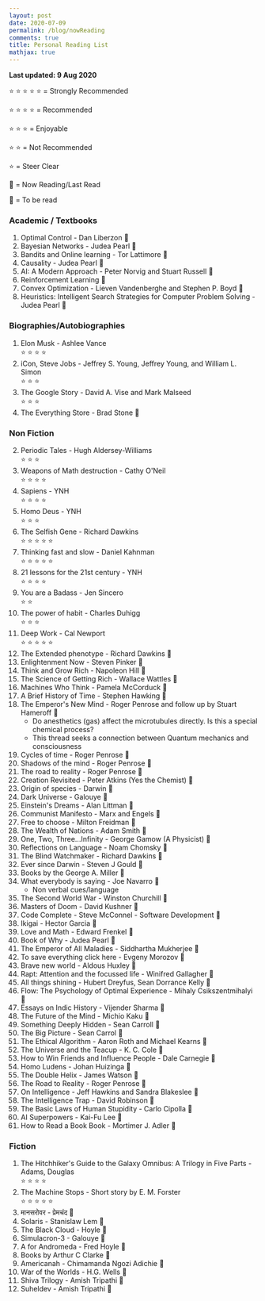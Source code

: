 ```yaml
---
layout: post
date: 2020-07-09
permalink: /blog/nowReading
comments: true
title: Personal Reading List
mathjax: true
---
```


**Last updated: 9 Aug 2020**

&#x2B50; &#x2B50; &#x2B50; &#x2B50; &#x2B50; = Strongly Recommended

&#x2B50; &#x2B50; &#x2B50; &#x2B50; = Recommended

&#x2B50; &#x2B50; &#x2B50; = Enjoyable

&#x2B50; &#x2B50; = Not Recommended

&#x2B50; = Steer Clear

&#x1F4D6; = Now Reading/Last Read 

&#x1f4d5; = To be read

### **Academic / Textbooks**
1. Optimal Control - Dan Liberzon &#x1F4D6;
2. Bayesian Networks - Judea Pearl &#x1f4d5;
3. Bandits and Online learning - Tor Lattimore &#x1F4D6;
4. Causality - Judea Pearl &#x1f4d5;
5. AI: A Modern Approach - Peter Norvig and Stuart Russell &#x1f4d5;
6. Reinforcement Learning &#x1F4D6;
7. Convex Optimization - Lieven Vandenberghe and Stephen P. Boyd &#x1f4d5;
8. Heuristics: Intelligent Search Strategies for Computer Problem Solving - Judea Pearl &#x1f4d5;

### **Biographies/Autobiographies**
1. Elon Musk - Ashlee Vance<br>
&#x2B50; &#x2B50; &#x2B50; &#x2B50;
3. iCon, Steve Jobs - Jeffrey S. Young, Jeffrey Young, and William L. Simon<br>
&#x2B50; &#x2B50; &#x2B50;
4. The Google Story - David A. Vise and Mark Malseed<br>
&#x2B50; &#x2B50; &#x2B50;
3.  The Everything Store - Brad Stone &#x1f4d5;

### **Non Fiction**
2. Periodic Tales - Hugh Aldersey-Williams<br>
&#x2B50; &#x2B50; &#x2B50;
1. Weapons of Math destruction - Cathy O'Neil<br>
&#x2B50; &#x2B50; &#x2B50; &#x2B50; 
2.  Sapiens - YNH <br>
&#x2B50; &#x2B50; &#x2B50; &#x2B50;
3.  Homo Deus - YNH <br>
&#x2B50; &#x2B50; &#x2B50;
4.  The Selfish Gene - Richard Dawkins <br>
&#x2B50; &#x2B50; &#x2B50; &#x2B50; &#x2B50; 
5.  Thinking fast and slow - Daniel Kahnman  <br>
&#x2B50; &#x2B50; &#x2B50; &#x2B50; &#x2B50; 
6.  21 lessons for the 21st century - YNH <br>
&#x2B50; &#x2B50; &#x2B50; &#x2B50; 
7.  You are a Badass - Jen Sincero  <br>
&#x2B50; &#x2B50; 
8. The power of habit - Charles Duhigg <br> 
&#x2B50; &#x2B50; &#x2B50;
10. Deep Work - Cal Newport <br>
&#x2B50; &#x2B50; &#x2B50; &#x2B50; &#x2B50;
9. The Extended phenotype - Richard Dawkins &#x1F4D6; 
10. Enlightenment Now - Steven Pinker &#x1f4d5;
11. Think and Grow Rich - Napoleon Hill &#x1f4d5;
12. The Science of Getting Rich - Wallace Wattles &#x1f4d5; 
2.  Machines Who Think - Pamela McCorduck &#x1f4d5;
4.  A Brief History of Time - Stephen Hawking &#x1f4d5;
5.  The Emperor's New Mind - Roger Penrose and follow up by Stuart Hameroff &#x1f4d5; 
    - Do anesthetics (gas) affect the microtubules directly. Is this a special chemical process?
    - This thread seeks a connection between Quantum mechanics and consciousness
6.  Cycles of time - Roger Penrose &#x1f4d5;  
7.  Shadows of the mind - Roger Penrose &#x1f4d5;
8.  The road to reality - Roger Penrose &#x1f4d5;
11.  Creation Revisited - Peter Atkins (Yes the Chemist) &#x1f4d5;
14.  Origin of species - Darwin &#x1f4d5;
16.  Dark Universe - Galouye &#x1f4d5;
19.  Einstein's Dreams - Alan Littman &#x1f4d5;
20.  Communist Manifesto - Marx and Engels &#x1f4d5;
21.  Free to choose - Milton Freidman &#x1f4d5;
22.  The Wealth of Nations - Adam Smith &#x1f4d5;
23.  One, Two, Three...Infinity - George Gamow (A Physicist) &#x1f4d5;
24.  Reflections on Language - Noam Chomsky &#x1f4d5;
25.  The Blind Watchmaker - Richard Dawkins &#x1f4d5;
26.  Ever since Darwin - Steven J Gould &#x1f4d5;
27.  Books by the George A. Miller &#x1f4d5;
28.  What everybody is saying - Joe Navarro &#x1f4d5;
        - Non verbal cues/language
29.  The Second World War - Winston Churchill &#x1f4d5;
30. Masters of Doom - David Kushner &#x1f4d5;
31.  Code Complete - Steve McConnel - Software Development &#x1f4d5; 
32.  Ikigai - Hector Garcia &#x1f4d5;
33.  Love and Math - Edward Frenkel &#x1f4d5; 
34.  Book of Why - Judea Pearl &#x1f4d5;
35. The Emperor of All Maladies - Siddhartha Mukherjee &#x1f4d5;
36. To save everything click here - Evgeny Morozov &#x1f4d5;
37. Brave new world - Aldous Huxley &#x1f4d5;
38. Rapt: Attention and the focussed life - Winifred Gallagher &#x1f4d5;
39. All things shining - Hubert Dreyfus, Sean Dorrance Kelly &#x1f4d5;
40.  Flow: The Psychology of Optimal Experience - Mihaly Csikszentmihalyi &#x1f4d5;
41. Essays on Indic History - Vijender Sharma &#x1f4d5;
42. The Future of the Mind - Michio Kaku &#x1f4d5;
43. Something Deeply Hidden - Sean Carroll &#x1f4d5;
44. The Big Picture - Sean Carrol &#x1f4d5;
45. The Ethical Algorithm - Aaron Roth and Michael Kearns &#x1f4d5;
46. The Universe and the Teacup - K. C. Cole &#x1f4d5;
47. How to Win Friends and Influence People - Dale Carnegie &#x1f4d5;
35.  Homo Ludens - Johan Huizinga &#x1f4d5;
36.  The Double Helix - James Watson &#x1f4d5;
37.  The Road to Reality - Roger Penrose &#x1f4d5;
38.  On Intelligence - Jeff Hawkins and Sandra Blakeslee &#x1f4d5; 
39. The Intelligence Trap - David Robinson &#x1f4d5;
40. The Basic Laws of Human Stupidity - Carlo Cipolla &#x1f4d5;
41. AI Superpowers - Kai-Fu Lee &#x1f4d5;
42. How to Read a Book Book  - Mortimer J. Adler &#x1f4d5;

### **Fiction**
1. The Hitchhiker's Guide to the Galaxy Omnibus: A Trilogy in Five Parts - Adams, Douglas<br> 
&#x2B50; &#x2B50; &#x2B50; &#x2B50;
1. The Machine Stops - Short story by E. M. Forster <br>
&#x2B50; &#x2B50; &#x2B50; &#x2B50; &#x2B50;
2. मानसरोवर - प्रेमचंद &#x1f4d5;
1.  Solaris - Stanislaw Lem &#x1f4d5;
8.  The Black Cloud - Hoyle &#x1f4d5;
12.  Simulacron-3 - Galouye &#x1f4d5;
17.  A for Andromeda - Fred Hoyle &#x1f4d5;
18.  Books by Arthur C Clarke &#x1f4d5;
41. Americanah - Chimamanda Ngozi Adichie &#x1f4d5;
42. War of the Worlds - H.G. Wells &#x1f4d5;
43. Shiva Trilogy - Amish Tripathi &#x1f4d5;
44. Suheldev - Amish Tripathi &#x1f4d5;